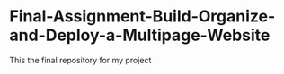 # Final-Assignment-Build-Organize-and-Deploy-a-Multipage-Website
This the final repository for my project

